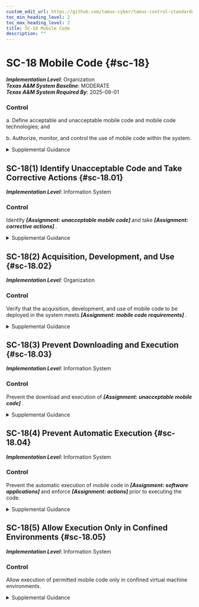 ```yaml
---
custom_edit_url: https://github.com/tamus-cyber/tamus-control-standards/tree/main/content/tamus.edu/TAMUS_profile.yaml
toc_min_heading_level: 2
toc_max_heading_level: 2
title: SC-18 Mobile Code
description: ""
---
```


# SC-18 Mobile Code {#sc-18}

_**Implementation Level**_: Organization\
_**Texas A&M System Baseline**_: MODERATE\
_**Texas A&M System Required By**_: 2025-06-01

### Control



a. Define acceptable and unacceptable mobile code and mobile code technologies; and

b. Authorize, monitor, and control the use of mobile code within the system.


<details><summary>Supplemental Guidance</summary>Mobile code includes any program, application, or content that can be transmitted across a network (e.g., embedded in an email, document, or website) and executed on a remote system. Decisions regarding the use of mobile code within organizational systems are based on the potential for the code to cause damage to the systems if used maliciously. Mobile code technologies include Java applets, JavaScript, HTML5, WebGL, and VBScript. Usage restrictions and implementation guidelines apply to both the selection and use of mobile code installed on servers and mobile code downloaded and executed on individual workstations and devices, including notebook computers and smart phones. Mobile code policy and procedures address specific actions taken to prevent the development, acquisition, and introduction of unacceptable mobile code within organizational systems, including requiring mobile code to be digitally signed by a trusted source.</details>


## SC-18(1) Identify Unacceptable Code and Take Corrective Actions {#sc-18.01}

_**Implementation Level**_: Information System

### Control

Identify <strong title="sc-18.01_odp.01"> <em>[Assignment: unacceptable mobile code]</em> </strong> and take <strong title="sc-18.01_odp.02"> <em>[Assignment: corrective actions]</em> </strong>.


<details><summary>Supplemental Guidance</summary>Corrective actions when unacceptable mobile code is detected include blocking, quarantine, or alerting administrators. Blocking includes preventing the transmission of word processing files with embedded macros when such macros have been determined to be unacceptable mobile code.</details>


## SC-18(2) Acquisition, Development, and Use {#sc-18.02}

_**Implementation Level**_: Organization

### Control

Verify that the acquisition, development, and use of mobile code to be deployed in the system meets <strong title="sc-18.02_odp"> <em>[Assignment: mobile code requirements]</em> </strong>.


<details><summary>Supplemental Guidance</summary>None.</details>


## SC-18(3) Prevent Downloading and Execution {#sc-18.03}

_**Implementation Level**_: Information System

### Control

Prevent the download and execution of <strong title="sc-18.03_odp"> <em>[Assignment: unacceptable mobile code]</em> </strong>.


<details><summary>Supplemental Guidance</summary>None.</details>


## SC-18(4) Prevent Automatic Execution {#sc-18.04}

_**Implementation Level**_: Information System

### Control

Prevent the automatic execution of mobile code in <strong title="sc-18.04_odp.01"> <em>[Assignment: software applications]</em> </strong> and enforce <strong title="sc-18.04_odp.02"> <em>[Assignment: actions]</em> </strong> prior to executing the code.


<details><summary>Supplemental Guidance</summary>Actions enforced before executing mobile code include prompting users prior to opening email attachments or clicking on web links. Preventing the automatic execution of mobile code includes disabling auto-execute features on system components that employ portable storage devices, such as compact discs, digital versatile discs, and universal serial bus devices.</details>


## SC-18(5) Allow Execution Only in Confined Environments {#sc-18.05}

_**Implementation Level**_: Information System

### Control

Allow execution of permitted mobile code only in confined virtual machine environments.


<details><summary>Supplemental Guidance</summary>Permitting the execution of mobile code only in confined virtual machine environments helps prevent the introduction of malicious code into other systems and system components.</details>
